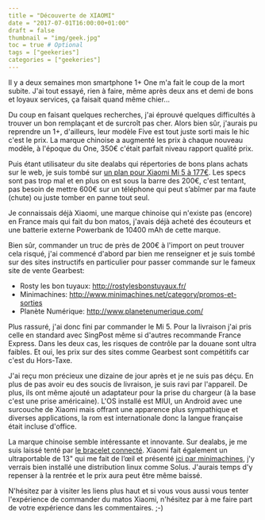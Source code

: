 ```yaml
---
title = "Découverte de XIAOMI"
date = "2017-07-01T16:00:00+01:00"
draft = false
thumbnail = "img/geek.jpg"
toc = true # Optional
tags = ["geekeries"]
categories = ["geekeries"]
---
```



Il y a deux semaines mon smartphone 1+ One m'a fait le coup de la mort subite. J'ai tout essayé, rien à faire, même après deux ans et demi de bons et loyaux services, ça faisait quand même chier...

Du coup en faisant quelques recherches, j'ai éprouvé quelques difficultés à trouver un bon remplaçant et de surcroît pas cher. Alors bien sûr, j'aurais pu reprendre un 1+, d'ailleurs, leur modèle Five est tout juste sorti mais le hic c'est le prix. La marque chinoise a augmenté les prix à chaque nouveau modèle, à l'époque du One, 350€ c'était parfait niveau rapport qualité prix.

Puis étant utilisateur du site dealabs qui répertories de bons plans achats sur le web, je suis tombé sur [un plan pour Xiaomi Mi 5 à 177€](https://www.dealabs.com/bons-plans/smartphone-515-xiaomi-mi5-blanc---snapdragon-820-ram-3-go-rom-64-go-sans-b20--/370253?page=1). Les specs sont pas trop mal et en plus on est sous la barre des 200€, c'est tentant, pas besoin de mettre 600€ sur un téléphone qui peut s’abîmer par ma faute (chute) ou juste tomber en panne tout seul.

Je connaissais déjà Xiaomi, une marque chinoise qui n'existe pas (encore) en France mais qui fait du bon matos, j'avais déjà acheté des écouteurs et une batterie externe Powerbank de 10400 mAh de cette marque.

Bien sûr, commander un truc de près de 200€ à l'import on peut trouver cela risqué, j'ai commencé d'abord par bien me renseigner et je suis tombé sur des sites instructifs en particulier pour passer commande sur le fameux site de vente Gearbest:

- Rosty les bon tuyaux: <http://rostylesbonstuyaux.fr/>
- Minimachines: <http://www.minimachines.net/category/promos-et-sorties>
- Planète Numérique: <http://www.planetenumerique.com/>

Plus rassuré, j'ai donc fini par commander le Mi 5. Pour la livraison j'ai pris celle en standard avec SingPost même si d'autres recommande France Express. Dans les deux cas, les risques de contrôle par la douane sont ultra faibles. Et oui, les prix sur des sites comme Gearbest sont compétitifs car c'est du Hors-Taxe.

J'ai reçu mon précieux une dizaine de jour après et je ne suis pas déçu. En plus de pas avoir eu des soucis de livraison, je suis ravi par l'appareil. De plus, ils ont même ajouté un adaptateur pour la prise du chargeur (à la base c'est une prise américaine). L'OS installé est MIUI, un Android avec une surcouche de Xiaomi mais offrant une apparence plus sympathique et diverses applications, la rom est internationale donc la langue française était incluse d'office.

La marque chinoise semble intéressante et innovante. Sur dealabs, je me suis laissé tenté par [le bracelet connecté](https://www.dealabs.com/bons-plans/bracelet-connect-xiaomi-mi-band-2---noir-/374183?page=1). Xiaomi fait également un ultraportable de 13" qui me fait de l’œil et présenté [ici par minimachines](http://www.minimachines.net/promos-et-sorties/xiaomi-notebook-air-13-47332), j'y verrais bien installé une distribution linux comme Solus. J'aurais temps d'y repenser à la rentrée et le prix aura peut être même baissé.

N'hésitez par à visiter les liens plus haut et si vous vous aussi vous tenter l'expérience de commander du matos Xiaomi, n'hésitez par à me faire part de votre expérience dans les commentaires. ;-)
